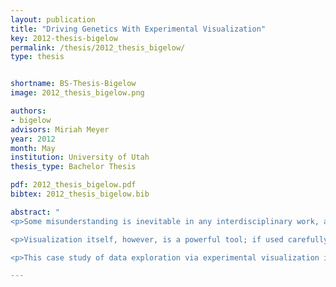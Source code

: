```yaml
---
layout: publication
title: "Driving Genetics With Experimental Visualization"
key: 2012-thesis-bigelow
permalink: /thesis/2012_thesis_bigelow/
type: thesis


shortname: BS-Thesis-Bigelow
image: 2012_thesis_bigelow.png

authors:
- bigelow
advisors: Miriah Meyer
year: 2012
month: May
institution: University of Utah
thesis_type: Bachelor Thesis

pdf: 2012_thesis_bigelow.pdf
bibtex: 2012_thesis_bigelow.bib

abstract: "
<p>Some misunderstanding is inevitable in any interdisciplinary work, and recognizing and handling misunderstanding quickly is vital to the success of a collaboration. Many misunderstandings arise from what appears to be common knowledge to a domain scientist, but is not something that a computer scientist would think to ask about. The use of experimental visualization as an inter-collaboration communication tool can highlight these important misunderstandings that would otherwise severely impair the collaboration.</p>

<p>Visualization itself, however, is a powerful tool; if used carefully it can open doors to understanding and discovery, but it can also control, warp, or even limit how a visualization designer (and consequently a scientist) thinks about a problem. A willingness to abandon erroneous designs and even systems, regardless of the effort involved in creating and understanding them, is also very important for such a collaboration.</p>

<p>This case study of data exploration via experimental visualization is in the space of next-generation sequencing data. For most of the history of genetics, the main bottleneck in the rate of discovery has been the difficulty in obtaining data. Next generation sequencing is a relatively new technology that allows biologists a way to obtain genetic data at a fraction of the cost and unprecedented speedscompared to conventional sequencing. With the advent of NGS data, the bottleneck has shifted from the burden of data acquisition to the analysis of huge amounts of data.</p>"

---
```


